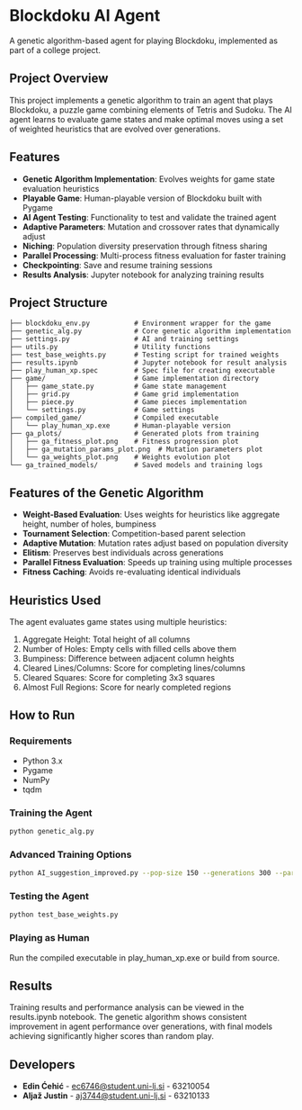 # Blockdoku AI Agent

A genetic algorithm-based agent for playing Blockdoku, implemented as part of a college project.

## Project Overview

This project implements a genetic algorithm to train an agent that plays Blockdoku, a puzzle game combining elements of Tetris and Sudoku. The AI agent learns to evaluate game states and make optimal moves using a set of weighted heuristics that are evolved over generations.

## Features

- **Genetic Algorithm Implementation**: Evolves weights for game state evaluation heuristics
- **Playable Game**: Human-playable version of Blockdoku built with Pygame
- **AI Agent Testing**: Functionality to test and validate the trained agent
- **Adaptive Parameters**: Mutation and crossover rates that dynamically adjust
- **Niching**: Population diversity preservation through fitness sharing
- **Parallel Processing**: Multi-process fitness evaluation for faster training
- **Checkpointing**: Save and resume training sessions
- **Results Analysis**: Jupyter notebook for analyzing training results

## Project Structure

```
├── blockdoku_env.py           # Environment wrapper for the game
├── genetic_alg.py             # Core genetic algorithm implementation
├── settings.py                # AI and training settings
├── utils.py                   # Utility functions
├── test_base_weights.py       # Testing script for trained weights
├── results.ipynb              # Jupyter notebook for result analysis
├── play_human_xp.spec         # Spec file for creating executable
├── game/                      # Game implementation directory
│   ├── game_state.py          # Game state management
│   ├── grid.py                # Game grid implementation
│   ├── piece.py               # Game pieces implementation
│   └── settings.py            # Game settings
├── compiled_game/             # Compiled executable
│   └── play_human_xp.exe      # Human-playable version
├── ga_plots/                  # Generated plots from training
│   ├── ga_fitness_plot.png    # Fitness progression plot
│   ├── ga_mutation_params_plot.png  # Mutation parameters plot
│   └── ga_weights_plot.png    # Weights evolution plot
└── ga_trained_models/         # Saved models and training logs
```

## Features of the Genetic Algorithm

- **Weight-Based Evaluation**: Uses weights for heuristics like aggregate height, number of holes, bumpiness
- **Tournament Selection**: Competition-based parent selection
- **Adaptive Mutation**: Mutation rates adjust based on population diversity
- **Elitism**: Preserves best individuals across generations
- **Parallel Fitness Evaluation**: Speeds up training using multiple processes
- **Fitness Caching**: Avoids re-evaluating identical individuals

## Heuristics Used

The agent evaluates game states using multiple heuristics:
1. Aggregate Height: Total height of all columns
2. Number of Holes: Empty cells with filled cells above them
3. Bumpiness: Difference between adjacent column heights
4. Cleared Lines/Columns: Score for completing lines/columns
5. Cleared Squares: Score for completing 3x3 squares
6. Almost Full Regions: Score for nearly completed regions

## How to Run

### Requirements
- Python 3.x
- Pygame
- NumPy
- tqdm

### Training the Agent
```bash
python genetic_alg.py
```

### Advanced Training Options
```bash
python AI_suggestion_improved.py --pop-size 150 --generations 300 --parallel --adaptive-params
```

### Testing the Agent
```bash
python test_base_weights.py
```

### Playing as Human
Run the compiled executable in play_human_xp.exe or build from source.

## Results

Training results and performance analysis can be viewed in the results.ipynb notebook. The genetic algorithm shows consistent improvement in agent performance over generations, with final models achieving significantly higher scores than random play.


## Developers
- **Edin Ćehić** - ec6746@student.uni-lj.si - 63210054
- **Aljaž Justin** - aj3744@student.uni-lj.si - 63210133
